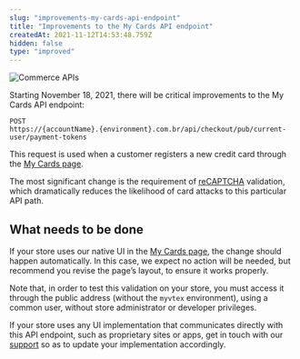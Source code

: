 ```yaml
---
slug: "improvements-my-cards-api-endpoint"
title: "Improvements to the My Cards API endpoint"
createdAt: 2021-11-12T14:53:48.759Z
hidden: false
type: "improved"
---
```


![Commerce APIs](https://raw.githubusercontent.com/vtexdocs/dev-portal-content/main/images/improvements-my-cards-api-endpoint-0.png)

Starting November 18, 2021, there will be critical improvements to the My Cards API endpoint:

```
POST
https://{accountName}.{environment}.com.br/api/checkout/pub/current-user/payment-tokens
```

This request is used when a customer registers a new credit card through the [My Cards page](https://help.vtex.com/en/tutorial/como-funciona-a-minha-conta--2BQ3GiqhqGJTXsWVuio3Xh#cartoes).

The most significant change is the requirement of [reCAPTCHA](https://developers.google.com/recaptcha/docs/display) validation, which dramatically reduces the likelihood of card attacks to this particular API path.

## What needs to be done

If your store uses our native UI in the [My Cards page](https://help.vtex.com/en/tutorial/como-funciona-a-minha-conta--2BQ3GiqhqGJTXsWVuio3Xh#cartoes), the change should happen automatically. In this case, we expect no action will be needed, but recommend you revise the page’s layout, to ensure it works properly.

Note that, in order to test this validation on your store, you must access it through the public address (without the `myvtex` environment), using a common user, without store administrator or developer privileges.

If your store uses any UI implementation that communicates directly with this API endpoint, such as proprietary sites or apps, get in touch with our [support](https://help.vtex.com/pt/support) so as to update your implementation accordingly.
